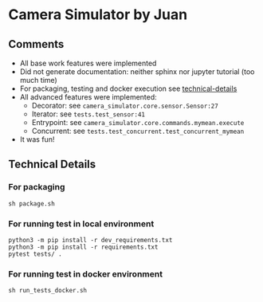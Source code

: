 # Camera Simulator by Juan

## Comments
* All base work features were implemented
* Did not generate documentation: neither sphinx nor jupyter tutorial (too much time)
* For packaging, testing and docker execution see [technical-details](#technical-details)
* All advanced features were implemented:
  * Decorator: see `camera_simulator.core.sensor.Sensor:27`
  * Iterator: see `tests.test_sensor:41`
  * Entrypoint: see `camera_simulator.core.commands.mymean.execute`
  * Concurrent: see `tests.test_concurrent.test_concurrent_mymean`
* It was fun! 


## Technical Details

### For packaging
```shell
sh package.sh
```

### For running test in local environment
```shell
python3 -m pip install -r dev_requirements.txt
python3 -m pip install -r requirements.txt
pytest tests/ .
```

### For running test in docker environment
```shell
sh run_tests_docker.sh
```